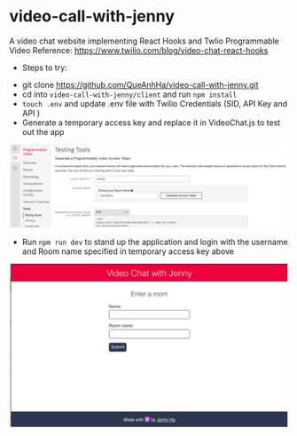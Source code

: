 # video-call-with-jenny
A video chat website implementing React Hooks and Twlio Programmable Video 
Reference: https://www.twilio.com/blog/video-chat-react-hooks

* Steps to try:
- git clone https://github.com/QueAnhHa/video-call-with-jenny.git
- cd into `video-call-with-jenny/client` and run `npm install`
- `touch .env` and update .env file with Twilio Credentials (SID, API Key and API )
- Generate a temporary access key and replace it in VideoChat.js to test out the app

<p align="center">
<img src="https://github.com/QueAnhHa/video-call-with-jenny/blob/main/Temp_Token_Generate.png" width="500" title="site-check">
</p>

- Run `npm run dev` to stand up the application and login with the username and Room name specified in temporary access key above

<p align="center">
<img src="https://github.com/QueAnhHa/video-call-with-jenny/blob/main/App.png" width="500" title="site-check">
</p>
